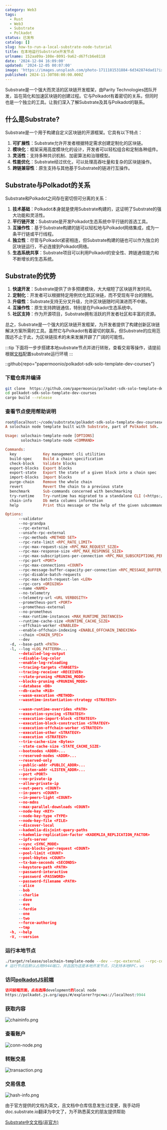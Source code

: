 ```yaml
---
category: Web3
tags:
  - Rust
  - Web3
  - Substrate
  - Polkadot
status: 已发布
catalog: []
slug: how-to-run-a-local-substrate-node-tutorial
title: 在本地运行Substrate开发节点
urlname: 152aa09a-108e-8091-9a62-d67fcb6e8118
date: '2024-12-04 16:09:00'
updated: '2024-12-05 00:07:00'
image: 'https://images.unsplash.com/photo-1711181531884-6d342874dad1?ixlib=rb-4.0.3&q=85&fm=jpg&crop=entropy&cs=srgb'
published: 2024-11-30T08:00:00.000Z
---
```


Substrate是一个强大而灵活的区块链开发框架，由Parity Technologies团队开发，旨在简化和加速区块链的创建过程。它与Polkadot有着密切的关系，但同时也是一个独立的工具。让我们深入了解Substrate及其与Polkadot的联系。


## 什么是Substrate?


Substrate是一个用于构建自定义区块链的开源框架。它具有以下特点：

1. **可扩展性**：Substrate允许开发者根据特定需求创建定制化的区块链。
2. **模块化**：框架采用高度模块化的设计，开发者可以轻松组合和定制各种组件。
3. **灵活性**：支持多种共识机制、加密算法和治理模型。
4. **性能优化**：Substrate经过优化，可以处理高吞吐量和复杂的区块链操作。
5. **跨链兼容性**：原生支持与其他基于Substrate的链进行互操作。

## Substrate与Polkadot的关系


Substrate和Polkadot之间存在密切但可分离的关系：

1. **技术基础**：Polkadot本身就是使用Substrate构建的，这证明了Substrate的强大功能和灵活性。
2. **平行链开发**：Substrate是开发Polkadot生态系统中平行链的首选工具。
3. **互操作性**：基于Substrate构建的链可以轻松地与Polkadot网络集成，成为一条平行链或平行线程。
4. **独立性**：尽管与Polkadot紧密相连，但Substrate构建的链也可以作为独立的区块链运行，不必连接到Polkadot网络。
5. **生态系统共享**：Substrate项目可以利用Polkadot的安全性、跨链通信能力和不断增长的生态系统。

## Substrate的优势

1. **快速开发**：Substrate提供了许多预建模块，大大缩短了区块链开发时间。
2. **定制化**：开发者可以根据特定用例优化其区块链，而不受现有平台的限制。
3. **升级性**：Substrate支持无分叉升级，允许区块链随时间演进而不中断。
4. **互操作性**：原生支持跨链通信，特别是在Polkadot生态系统中。
5. **社区支持**：作为开源项目，Substrate拥有活跃的开发者社区和丰富的资源。

总之，Substrate是一个强大的区块链开发框架，为开发者提供了构建创新区块链解决方案所需的工具。虽然它与Polkadot有着密切的联系，但Substrate的应用范围远不止于此，为区块链技术的未来发展开辟了广阔的可能性。


:::tip
下面将一步步搭建本地substrate节点并进行转账，查看交易等操作，请提前根据[文档](https://substrate-docs.pages.dev/en/install/macos/?mode=light)配置substrate运行环境
:::


::github{repo="papermoonio/polkadot-sdk-solo-template-dev-courses"}


### 下载仓库并编译


```bash
git clone  https://github.com/papermoonio/polkadot-sdk-solo-template-dev-courses 
cd polkadot-sdk-solo-template-dev-courses
cargo build --release
```


### 查看节点使用帮助说明


```prolog
root@localhost:~/code/substrate/polkadot-sdk-solo-template-dev-courses# ./target/release/solochain-template-node -h
A solochain node template built with Substrate, part of Polkadot Sdk.

Usage: solochain-template-node [OPTIONS]
       solochain-template-node <COMMAND>

Commands:
  key            Key management cli utilities
  build-spec     Build a chain specification
  check-block    Validate blocks
  export-blocks  Export blocks
  export-state   Export the state of a given block into a chain spec
  import-blocks  Import blocks
  purge-chain    Remove the whole chain
  revert         Revert the chain to a previous state
  benchmark      Sub-commands concerned with benchmarking
  try-runtime    Try-runtime has migrated to a standalone CLI (<https://github.com/paritytech/try-runtime-cli>). The subcommand exists as a stub and deprecation notice. It will be removed entirely some time after January 2024
  chain-info     Db meta columns information
  help           Print this message or the help of the given subcommand(s)

Options:
      --validator                                                                                Enable validator mode
      --no-grandpa                                                                               Disable GRANDPA
      --rpc-external                                                                             Listen to all RPC interfaces (default: local)
      --unsafe-rpc-external                                                                      Listen to all RPC interfaces
      --rpc-methods <METHOD SET>                                                                 RPC methods to expose. [default: auto] [possible values: auto, safe, unsafe]
      --rpc-rate-limit <RPC_RATE_LIMIT>                                                          RPC rate limiting (calls/minute) for each connection
      --rpc-max-request-size <RPC_MAX_REQUEST_SIZE>                                              Set the maximum RPC request payload size for both HTTP and WS in megabytes [default: 15]
      --rpc-max-response-size <RPC_MAX_RESPONSE_SIZE>                                            Set the maximum RPC response payload size for both HTTP and WS in megabytes [default: 15]
      --rpc-max-subscriptions-per-connection <RPC_MAX_SUBSCRIPTIONS_PER_CONNECTION>              Set the maximum concurrent subscriptions per connection [default: 1024]
      --rpc-port <PORT>                                                                          Specify JSON-RPC server TCP port
      --rpc-max-connections <COUNT>                                                              Maximum number of RPC server connections [default: 100]
      --rpc-message-buffer-capacity-per-connection <RPC_MESSAGE_BUFFER_CAPACITY_PER_CONNECTION>  The number of messages the RPC server is allowed to keep in memory [default: 64]
      --rpc-disable-batch-requests                                                               Disable RPC batch requests
      --rpc-max-batch-request-len <LEN>                                                          Limit the max length per RPC batch request
      --rpc-cors <ORIGINS>                                                                       Specify browser *origins* allowed to access the HTTP & WS RPC servers
      --name <NAME>                                                                              The human-readable name for this node
      --no-telemetry                                                                             Disable connecting to the Substrate telemetry server
      --telemetry-url <URL VERBOSITY>                                                            The URL of the telemetry server to connect to
      --prometheus-port <PORT>                                                                   Specify Prometheus exporter TCP Port
      --prometheus-external                                                                      Expose Prometheus exporter on all interfaces
      --no-prometheus                                                                            Do not expose a Prometheus exporter endpoint
      --max-runtime-instances <MAX_RUNTIME_INSTANCES>                                            The size of the instances cache for each runtime [max: 32] [default: 8]
      --runtime-cache-size <RUNTIME_CACHE_SIZE>                                                  Maximum number of different runtimes that can be cached [default: 2]
      --offchain-worker <ENABLED>                                                                Execute offchain workers on every block [default: when-authority] [possible values: always, never, when-authority]
      --enable-offchain-indexing <ENABLE_OFFCHAIN_INDEXING>                                      Enable offchain indexing API [default: false] [possible values: true, false]
      --chain <CHAIN_SPEC>                                                                       Specify the chain specification
      --dev                                                                                      Specify the development chain
  -d, --base-path <PATH>                                                                         Specify custom base path
  -l, --log <LOG_PATTERN>...                                                                     Sets a custom logging filter (syntax: `<target>=<level>`)
      --detailed-log-output                                                                      Enable detailed log output
      --disable-log-color                                                                        Disable log color output
      --enable-log-reloading                                                                     Enable feature to dynamically update and reload the log filter
      --tracing-targets <TARGETS>                                                                Sets a custom profiling filter
      --tracing-receiver <RECEIVER>                                                              Receiver to process tracing messages [default: log] [possible values: log]
      --state-pruning <PRUNING_MODE>                                                             Specify the state pruning mode
      --blocks-pruning <PRUNING_MODE>                                                            Specify the blocks pruning mode [default: archive-canonical]
      --database <DB>                                                                            Select database backend to use [possible values: rocksdb, paritydb, auto, paritydb-experimental]
      --db-cache <MiB>                                                                           Limit the memory the database cache can use
      --wasm-execution <METHOD>                                                                  Method for executing Wasm runtime code [default: compiled] [possible values: interpreted-i-know-what-i-do, compiled]
      --wasmtime-instantiation-strategy <STRATEGY>                                               The WASM instantiation method to use [default: pooling-copy-on-write] [possible values: pooling-copy-on-write, recreate-instance-copy-on-write, pooling,
                                                                                                 recreate-instance]
      --wasm-runtime-overrides <PATH>                                                            Specify the path where local WASM runtimes are stored
      --execution-syncing <STRATEGY>                                                             Runtime execution strategy for importing blocks during initial sync [possible values: native, wasm, both, native-else-wasm]
      --execution-import-block <STRATEGY>                                                        Runtime execution strategy for general block import (including locally authored blocks) [possible values: native, wasm, both, native-else-wasm]
      --execution-block-construction <STRATEGY>                                                  Runtime execution strategy for constructing blocks [possible values: native, wasm, both, native-else-wasm]
      --execution-offchain-worker <STRATEGY>                                                     Runtime execution strategy for offchain workers [possible values: native, wasm, both, native-else-wasm]
      --execution-other <STRATEGY>                                                               Runtime execution strategy when not syncing, importing or constructing blocks [possible values: native, wasm, both, native-else-wasm]
      --execution <STRATEGY>                                                                     The execution strategy that should be used by all execution contexts [possible values: native, wasm, both, native-else-wasm]
      --trie-cache-size <Bytes>                                                                  Specify the state cache size [default: 67108864]
      --state-cache-size <STATE_CACHE_SIZE>                                                      DEPRECATED: switch to `--trie-cache-size`
      --bootnodes <ADDR>...                                                                      Specify a list of bootnodes
      --reserved-nodes <ADDR>...                                                                 Specify a list of reserved node addresses
      --reserved-only                                                                            Whether to only synchronize the chain with reserved nodes
      --public-addr <PUBLIC_ADDR>...                                                             Public address that other nodes will use to connect to this node
      --listen-addr <LISTEN_ADDR>...                                                             Listen on this multiaddress
      --port <PORT>                                                                              Specify p2p protocol TCP port
      --no-private-ip                                                                            Always forbid connecting to private IPv4/IPv6 addresses
      --allow-private-ip                                                                         Always accept connecting to private IPv4/IPv6 addresses
      --out-peers <COUNT>                                                                        Number of outgoing connections we're trying to maintain [default: 8]
      --in-peers <COUNT>                                                                         Maximum number of inbound full nodes peers [default: 32]
      --in-peers-light <COUNT>                                                                   Maximum number of inbound light nodes peers [default: 100]
      --no-mdns                                                                                  Disable mDNS discovery (default: true)
      --max-parallel-downloads <COUNT>                                                           Maximum number of peers from which to ask for the same blocks in parallel [default: 5]
      --node-key <KEY>                                                                           Secret key to use for p2p networking
      --node-key-type <TYPE>                                                                     Crypto primitive to use for p2p networking [default: ed25519] [possible values: ed25519]
      --node-key-file <FILE>                                                                     File from which to read the node's secret key to use for p2p networking
      --discover-local                                                                           Enable peer discovery on local networks
      --kademlia-disjoint-query-paths                                                            Require iterative Kademlia DHT queries to use disjoint paths
      --kademlia-replication-factor <KADEMLIA_REPLICATION_FACTOR>                                Kademlia replication factor [default: 20]
      --ipfs-server                                                                              Join the IPFS network and serve transactions over bitswap protocol
      --sync <SYNC_MODE>                                                                         Blockchain syncing mode. [default: full] [possible values: full, fast, fast-unsafe, warp]
      --max-blocks-per-request <COUNT>                                                           Maximum number of blocks per request [default: 64]
      --pool-limit <COUNT>                                                                       Maximum number of transactions in the transaction pool [default: 8192]
      --pool-kbytes <COUNT>                                                                      Maximum number of kilobytes of all transactions stored in the pool [default: 20480]
      --tx-ban-seconds <SECONDS>                                                                 How long a transaction is banned for
      --keystore-path <PATH>                                                                     Specify custom keystore path
      --password-interactive                                                                     Use interactive shell for entering the password used by the keystore
      --password <PASSWORD>                                                                      Password used by the keystore
      --password-filename <PATH>                                                                 File that contains the password used by the keystore
      --alice                                                                                    Shortcut for `--name Alice --validator`
      --bob                                                                                      Shortcut for `--name Bob --validator`
      --charlie                                                                                  Shortcut for `--name Charlie --validator`
      --dave                                                                                     Shortcut for `--name Dave --validator`
      --eve                                                                                      Shortcut for `--name Eve --validator`
      --ferdie                                                                                   Shortcut for `--name Ferdie --validator`
      --one                                                                                      Shortcut for `--name One --validator`
      --two                                                                                      Shortcut for `--name Two --validator`
      --force-authoring                                                                          Enable authoring even when offline
      --tmp                                                                                      Run a temporary node
  -h, --help                                                                                     Print help (see more with '--help')
  -V, --version                                                                                  Print version
```


### 运行本地节点


```bash
./target/release/solochain-template-node --dev --rpc-external  --rpc-cors all
# 运行节点后默认占用9944端口，并且因为这是本地开发节点，只支持本地RPC，ws
```


### 访问[polkadotJS前端](https://polkadot.js.org/apps/#/explorer?rpc=ws://localhost:9944)


```prolog
访问前端页面，点击选择development的local node
https://polkadot.js.org/apps/#/explorer?rpc=ws://localhost:9944
```


### 获取内容


![chaininfo.png](https://prod-files-secure.s3.us-west-2.amazonaws.com/5d24fe63-e567-4804-86f9-9fdc62e13082/89be5adf-5619-4306-be75-45b425e3c446/chaininfo.png?X-Amz-Algorithm=AWS4-HMAC-SHA256&X-Amz-Content-Sha256=UNSIGNED-PAYLOAD&X-Amz-Credential=ASIAZI2LB4663Z7UVO52%2F20250210%2Fus-west-2%2Fs3%2Faws4_request&X-Amz-Date=20250210T053648Z&X-Amz-Expires=3600&X-Amz-Security-Token=IQoJb3JpZ2luX2VjEJz%2F%2F%2F%2F%2F%2F%2F%2F%2F%2FwEaCXVzLXdlc3QtMiJHMEUCIQDf2MpTl5dtaggI1HwJhN2Q2jHcbEn6jvFcW8P3x9RrcQIgcrsHko2NYWB3Xp5uXm3mpbRS9y9e%2BFlNuTuKbmcm%2B64qiAQItf%2F%2F%2F%2F%2F%2F%2F%2F%2F%2FARAAGgw2Mzc0MjMxODM4MDUiDMIEX8H38Sbg20T3FircA5t85noOQH9MLP8TbrT3hyO2onNapgUm42aUZWQN9VftLdpdHU3Tq7BmfCLdPzplx4vfGWbUynoFwt%2BsufQ6P7CBc8GfuzyVF5ewW5YMvfZU8ZC%2BKcL7ld57Sz9dIPZkdm9bBg1AZ06IcK%2F8lEofNSWpy7EEEre0ZkjfygJSiFk%2FA2we0CQYvLT6dEM0Wzhva2APu6XD3mwQHDBAK7kQpSOvhHBp3j0%2B3nV12xkTjoifESwFfU0UMnin3BLw8roI9uLw9kjSxlJye4ecnAPGOHvby%2B5thvH89n2q6stE4YumjtVwMvvLPvp66VUh5i0j86o9zGK%2BfIpY2VsVWdrK5lpeLhWeDlQaY3CtQBd7FyWzkxSSttrJlnuCyEE0utBGOTBIzh2xWdrzz6ZYXRj2vQq1UZVTY2yAyT74LKBIv%2B6igQp%2BSPPLuguU6NUSddFPNVZAH59KeFj0JFhCVwylfkDfkA%2FfNmIyhESQKOXfRaZhmzwH%2FH%2FtTlUpPUu%2F9IbJmj4dH5PXzQLYXC1w7gqwNZMsiyoyT3JyqTh2RC4cSooEoEVkEAub9vxb%2FXjQGOHfsNX%2B7GKu7ibGEEZpcQQkrf4IYlvao9rwInQbTEc9kJcMlP%2BlEmS9Lh1R5ZMPMJj5pb0GOqUBubVfeDwjDSzKOuqcWLjzkdWxw%2Fg7ltJwW7tqFPgAJkmwZvHjwOaVKVkzyYp230RQZwMY%2BspZBsmxNxDZm0qrpTOxE8qz9dzVBXOePEwvhf0%2BYE%2F0QA2JvaJ4Po0i9POFWVBykvd9hiCSZEDqaihQb5MwCkYpz8SdKgbH6qnYMhTCB8ryQ0ZrepmZYHQZrx5QzQNLmI5cRa3jdICL5Zb6zrfy5btF&X-Amz-Signature=33d07c9616e34aa735ed92cd63eb82de963014c271be71c2becc7cbb2f407561&X-Amz-SignedHeaders=host&x-id=GetObject)


### 查看账户


![conn-node.png](https://prod-files-secure.s3.us-west-2.amazonaws.com/5d24fe63-e567-4804-86f9-9fdc62e13082/05964f92-c6d8-42d1-b4a1-b3a852295683/conn-node.png?X-Amz-Algorithm=AWS4-HMAC-SHA256&X-Amz-Content-Sha256=UNSIGNED-PAYLOAD&X-Amz-Credential=ASIAZI2LB4663Z7UVO52%2F20250210%2Fus-west-2%2Fs3%2Faws4_request&X-Amz-Date=20250210T053648Z&X-Amz-Expires=3600&X-Amz-Security-Token=IQoJb3JpZ2luX2VjEJz%2F%2F%2F%2F%2F%2F%2F%2F%2F%2FwEaCXVzLXdlc3QtMiJHMEUCIQDf2MpTl5dtaggI1HwJhN2Q2jHcbEn6jvFcW8P3x9RrcQIgcrsHko2NYWB3Xp5uXm3mpbRS9y9e%2BFlNuTuKbmcm%2B64qiAQItf%2F%2F%2F%2F%2F%2F%2F%2F%2F%2FARAAGgw2Mzc0MjMxODM4MDUiDMIEX8H38Sbg20T3FircA5t85noOQH9MLP8TbrT3hyO2onNapgUm42aUZWQN9VftLdpdHU3Tq7BmfCLdPzplx4vfGWbUynoFwt%2BsufQ6P7CBc8GfuzyVF5ewW5YMvfZU8ZC%2BKcL7ld57Sz9dIPZkdm9bBg1AZ06IcK%2F8lEofNSWpy7EEEre0ZkjfygJSiFk%2FA2we0CQYvLT6dEM0Wzhva2APu6XD3mwQHDBAK7kQpSOvhHBp3j0%2B3nV12xkTjoifESwFfU0UMnin3BLw8roI9uLw9kjSxlJye4ecnAPGOHvby%2B5thvH89n2q6stE4YumjtVwMvvLPvp66VUh5i0j86o9zGK%2BfIpY2VsVWdrK5lpeLhWeDlQaY3CtQBd7FyWzkxSSttrJlnuCyEE0utBGOTBIzh2xWdrzz6ZYXRj2vQq1UZVTY2yAyT74LKBIv%2B6igQp%2BSPPLuguU6NUSddFPNVZAH59KeFj0JFhCVwylfkDfkA%2FfNmIyhESQKOXfRaZhmzwH%2FH%2FtTlUpPUu%2F9IbJmj4dH5PXzQLYXC1w7gqwNZMsiyoyT3JyqTh2RC4cSooEoEVkEAub9vxb%2FXjQGOHfsNX%2B7GKu7ibGEEZpcQQkrf4IYlvao9rwInQbTEc9kJcMlP%2BlEmS9Lh1R5ZMPMJj5pb0GOqUBubVfeDwjDSzKOuqcWLjzkdWxw%2Fg7ltJwW7tqFPgAJkmwZvHjwOaVKVkzyYp230RQZwMY%2BspZBsmxNxDZm0qrpTOxE8qz9dzVBXOePEwvhf0%2BYE%2F0QA2JvaJ4Po0i9POFWVBykvd9hiCSZEDqaihQb5MwCkYpz8SdKgbH6qnYMhTCB8ryQ0ZrepmZYHQZrx5QzQNLmI5cRa3jdICL5Zb6zrfy5btF&X-Amz-Signature=63faad1c97fb48e2597ec89432f54da96c4a48b0dea25609b1ca6736b1f61471&X-Amz-SignedHeaders=host&x-id=GetObject)


### 转账交易


![transaction.png](https://prod-files-secure.s3.us-west-2.amazonaws.com/5d24fe63-e567-4804-86f9-9fdc62e13082/65593d3b-9b56-4fbe-a383-1447c903127f/transaction.png?X-Amz-Algorithm=AWS4-HMAC-SHA256&X-Amz-Content-Sha256=UNSIGNED-PAYLOAD&X-Amz-Credential=ASIAZI2LB4663Z7UVO52%2F20250210%2Fus-west-2%2Fs3%2Faws4_request&X-Amz-Date=20250210T053648Z&X-Amz-Expires=3600&X-Amz-Security-Token=IQoJb3JpZ2luX2VjEJz%2F%2F%2F%2F%2F%2F%2F%2F%2F%2FwEaCXVzLXdlc3QtMiJHMEUCIQDf2MpTl5dtaggI1HwJhN2Q2jHcbEn6jvFcW8P3x9RrcQIgcrsHko2NYWB3Xp5uXm3mpbRS9y9e%2BFlNuTuKbmcm%2B64qiAQItf%2F%2F%2F%2F%2F%2F%2F%2F%2F%2FARAAGgw2Mzc0MjMxODM4MDUiDMIEX8H38Sbg20T3FircA5t85noOQH9MLP8TbrT3hyO2onNapgUm42aUZWQN9VftLdpdHU3Tq7BmfCLdPzplx4vfGWbUynoFwt%2BsufQ6P7CBc8GfuzyVF5ewW5YMvfZU8ZC%2BKcL7ld57Sz9dIPZkdm9bBg1AZ06IcK%2F8lEofNSWpy7EEEre0ZkjfygJSiFk%2FA2we0CQYvLT6dEM0Wzhva2APu6XD3mwQHDBAK7kQpSOvhHBp3j0%2B3nV12xkTjoifESwFfU0UMnin3BLw8roI9uLw9kjSxlJye4ecnAPGOHvby%2B5thvH89n2q6stE4YumjtVwMvvLPvp66VUh5i0j86o9zGK%2BfIpY2VsVWdrK5lpeLhWeDlQaY3CtQBd7FyWzkxSSttrJlnuCyEE0utBGOTBIzh2xWdrzz6ZYXRj2vQq1UZVTY2yAyT74LKBIv%2B6igQp%2BSPPLuguU6NUSddFPNVZAH59KeFj0JFhCVwylfkDfkA%2FfNmIyhESQKOXfRaZhmzwH%2FH%2FtTlUpPUu%2F9IbJmj4dH5PXzQLYXC1w7gqwNZMsiyoyT3JyqTh2RC4cSooEoEVkEAub9vxb%2FXjQGOHfsNX%2B7GKu7ibGEEZpcQQkrf4IYlvao9rwInQbTEc9kJcMlP%2BlEmS9Lh1R5ZMPMJj5pb0GOqUBubVfeDwjDSzKOuqcWLjzkdWxw%2Fg7ltJwW7tqFPgAJkmwZvHjwOaVKVkzyYp230RQZwMY%2BspZBsmxNxDZm0qrpTOxE8qz9dzVBXOePEwvhf0%2BYE%2F0QA2JvaJ4Po0i9POFWVBykvd9hiCSZEDqaihQb5MwCkYpz8SdKgbH6qnYMhTCB8ryQ0ZrepmZYHQZrx5QzQNLmI5cRa3jdICL5Zb6zrfy5btF&X-Amz-Signature=dd9c39614b385e87a537fdbc939ebfd7aaec3a038b58cbbff3c739361b54a066&X-Amz-SignedHeaders=host&x-id=GetObject)


### 交易信息


![hash-info.png](https://prod-files-secure.s3.us-west-2.amazonaws.com/5d24fe63-e567-4804-86f9-9fdc62e13082/7b9b0ba8-edf2-4998-9e9d-9cde7a64aa23/hash-info.png?X-Amz-Algorithm=AWS4-HMAC-SHA256&X-Amz-Content-Sha256=UNSIGNED-PAYLOAD&X-Amz-Credential=ASIAZI2LB4663Z7UVO52%2F20250210%2Fus-west-2%2Fs3%2Faws4_request&X-Amz-Date=20250210T053648Z&X-Amz-Expires=3600&X-Amz-Security-Token=IQoJb3JpZ2luX2VjEJz%2F%2F%2F%2F%2F%2F%2F%2F%2F%2FwEaCXVzLXdlc3QtMiJHMEUCIQDf2MpTl5dtaggI1HwJhN2Q2jHcbEn6jvFcW8P3x9RrcQIgcrsHko2NYWB3Xp5uXm3mpbRS9y9e%2BFlNuTuKbmcm%2B64qiAQItf%2F%2F%2F%2F%2F%2F%2F%2F%2F%2FARAAGgw2Mzc0MjMxODM4MDUiDMIEX8H38Sbg20T3FircA5t85noOQH9MLP8TbrT3hyO2onNapgUm42aUZWQN9VftLdpdHU3Tq7BmfCLdPzplx4vfGWbUynoFwt%2BsufQ6P7CBc8GfuzyVF5ewW5YMvfZU8ZC%2BKcL7ld57Sz9dIPZkdm9bBg1AZ06IcK%2F8lEofNSWpy7EEEre0ZkjfygJSiFk%2FA2we0CQYvLT6dEM0Wzhva2APu6XD3mwQHDBAK7kQpSOvhHBp3j0%2B3nV12xkTjoifESwFfU0UMnin3BLw8roI9uLw9kjSxlJye4ecnAPGOHvby%2B5thvH89n2q6stE4YumjtVwMvvLPvp66VUh5i0j86o9zGK%2BfIpY2VsVWdrK5lpeLhWeDlQaY3CtQBd7FyWzkxSSttrJlnuCyEE0utBGOTBIzh2xWdrzz6ZYXRj2vQq1UZVTY2yAyT74LKBIv%2B6igQp%2BSPPLuguU6NUSddFPNVZAH59KeFj0JFhCVwylfkDfkA%2FfNmIyhESQKOXfRaZhmzwH%2FH%2FtTlUpPUu%2F9IbJmj4dH5PXzQLYXC1w7gqwNZMsiyoyT3JyqTh2RC4cSooEoEVkEAub9vxb%2FXjQGOHfsNX%2B7GKu7ibGEEZpcQQkrf4IYlvao9rwInQbTEc9kJcMlP%2BlEmS9Lh1R5ZMPMJj5pb0GOqUBubVfeDwjDSzKOuqcWLjzkdWxw%2Fg7ltJwW7tqFPgAJkmwZvHjwOaVKVkzyYp230RQZwMY%2BspZBsmxNxDZm0qrpTOxE8qz9dzVBXOePEwvhf0%2BYE%2F0QA2JvaJ4Po0i9POFWVBykvd9hiCSZEDqaihQb5MwCkYpz8SdKgbH6qnYMhTCB8ryQ0ZrepmZYHQZrx5QzQNLmI5cRa3jdICL5Zb6zrfy5btF&X-Amz-Signature=784ef9696bbba8b10d076b799d55ab3df9e5b09358d41fae706b7fcb1646bced&X-Amz-SignedHeaders=host&x-id=GetObject)


由于官方提供的文档为英文，且文档中仓库信息发生过变更，我手动将doc.substrate.io翻译为中文了，为不熟悉英文的朋友提供帮助


[ Substrate中文文档(非官方)](https://substrate-docs.pages.dev/en/tutorials/build-a-blockchain/?mode=light)

